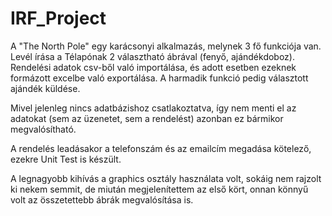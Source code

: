 # IRF_Project

A "The North Pole" egy karácsonyi alkalmazás, melynek 3 fő funkciója van.
Levél írása a Télapónak 2 választható ábrával (fenyő, ajándékdoboz).
Rendelési adatok csv-ből való importálása, és adott esetben ezeknek formázott excelbe való exportálása. A harmadik funkció pedig választott ajándék küldése.

Mivel jelenleg nincs adatbázishoz csatlakoztatva, így nem menti el az adatokat (sem az üzenetet, sem a rendelést) azonban ez bármikor megvalósítható.

A rendelés leadásakor a telefonszám és az emailcím megadása kötelező, ezekre Unit Test is készült. 

A legnagyobb kihívás a graphics osztály használata volt, sokáig nem rajzolt ki nekem semmit, de miután megjelenítettem az első kört, onnan könnyű volt az összetettebb ábrák megvalósítása is.
